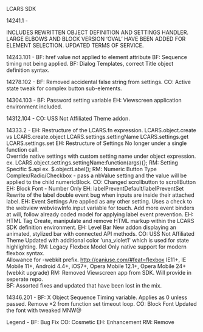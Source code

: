 LCARS SDK 

14241.1 - 

INCLUDES REWRITTEN OBJECT DEFINITION AND SETTINGS HANDLER. 
LARGE ELBOWS AND BLOCK VERSION ‘OVAL’ HAVE BEEN ADDED FOR 
ELEMENT SELECTION. UPDATED TERMS OF SERVICE.

14243.101 -
BF:  href value not applied to element attribute
BF:  Sequence timing not being applied.
BF:  Dialog Templates, correct Title object definition syntax.

14278.102 - 
BF:  Removed accidental false string from settings.
CO:  Active state tweak for complex button sub-elements.

14304.103 - 
BF:  Password setting variable
EH:  Viewscreen application environment included.

14312.104 - 
CO:  USS Not Affiliated Theme addon.

14333.2 - 
EH: Restructure of the LCARS.fn expression.
    LCARS.object.create vs LCARS.create.object
    LCARS.settings.settingName
    LCARS.settings.get
    LCARS.settings.set
EH: Restructure of Settings
    No longer under a single function call.  
    Override native settings with custom setting
    name under object expression.
    ex. LCARS.object.settings.settingName:function(args){};
RM: Setting Specific $.api
    ex. $.objectLabel();
RM: Numeric Button Type
    Complex/Radio/Checkbox - pass a nbValue setting and
    the value will be applied to the child numericBlock.
CO: Changed scrollbutton to scrollButton
EH: Block Font - Number Only
EH: labelPreventDefault/labelPreventSet
    Rewrite of the label double event bug when inputs
    are inside their attached label.
EH: Event Settings
    Are applied as any other setting.  Uses a check to 
    the webview webviewInfo.input variable for touch.
    Add more event binders at will, follow already coded
    model for applying label event prevention.
EH: HTML Tag
    Create, manipulate and remove HTML markup within the
    LCARS SDK definition environment.
EH: Level Bar
    New addon displaying an animated, stylized bar
    with connected API methods.
CO: USS Not Affiliated Theme
    Updated with additional color 'una_violet1' which is 
    used for state highlighting.
RM: Legacy Flexbox Model
    Only native support for modern flexbox syntax.  
    Allowance for -webkit prefix.
    http://caniuse.com/#feat=flexbox
    IE11+, IE Mobile 11+, Android 4.4+, iOS7+, 
    Opera Mobile 12.1+, Opera Mobile 24+ (webkit upgrade)
RM: Removed Viewscreen app from SDK.  Will provide in seperate repo.    
BF: Assorted fixes and updated that have been lost in the mix.    

14346.201 - 
BF: X Object Sequence Timing variable.
    Applies as 0 unless passed.  Remove *2 from 
    function set timeout loop.
CO: Block Font
    Updated the font with tweaked MNW@

Legend - 
BF:  Bug Fix
CO:  Cosmetic
EH:  Enhancement
RM:  Remove
